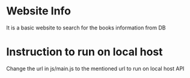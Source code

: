 # Website Info
It is a basic website to search for the books information from DB

# Instruction to run on local host
Change the url in js/main.js to the mentioned url to run on local host API